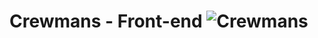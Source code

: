 # Crewmans - Front-end ![Crewmans](https://user-images.githubusercontent.com/83796306/194759831-b40d816e-2f5c-4475-b589-5d459f87d497.png)
